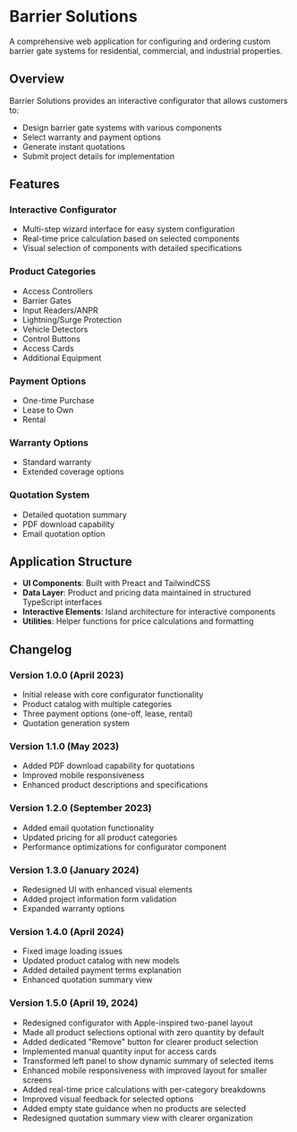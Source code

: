 # Barrier Solutions

A comprehensive web application for configuring and ordering custom barrier gate
systems for residential, commercial, and industrial properties.

## Overview

Barrier Solutions provides an interactive configurator that allows customers to:

- Design barrier gate systems with various components
- Select warranty and payment options
- Generate instant quotations
- Submit project details for implementation

## Features

### Interactive Configurator

- Multi-step wizard interface for easy system configuration
- Real-time price calculation based on selected components
- Visual selection of components with detailed specifications

### Product Categories

- Access Controllers
- Barrier Gates
- Input Readers/ANPR
- Lightning/Surge Protection
- Vehicle Detectors
- Control Buttons
- Access Cards
- Additional Equipment

### Payment Options

- One-time Purchase
- Lease to Own
- Rental

### Warranty Options

- Standard warranty
- Extended coverage options

### Quotation System

- Detailed quotation summary
- PDF download capability
- Email quotation option

## Application Structure

- **UI Components**: Built with Preact and TailwindCSS
- **Data Layer**: Product and pricing data maintained in structured TypeScript
  interfaces
- **Interactive Elements**: Island architecture for interactive components
- **Utilities**: Helper functions for price calculations and formatting

## Changelog

### Version 1.0.0 (April 2023)

- Initial release with core configurator functionality
- Product catalog with multiple categories
- Three payment options (one-off, lease, rental)
- Quotation generation system

### Version 1.1.0 (May 2023)

- Added PDF download capability for quotations
- Improved mobile responsiveness
- Enhanced product descriptions and specifications

### Version 1.2.0 (September 2023)

- Added email quotation functionality
- Updated pricing for all product categories
- Performance optimizations for configurator component

### Version 1.3.0 (January 2024)

- Redesigned UI with enhanced visual elements
- Added project information form validation
- Expanded warranty options

### Version 1.4.0 (April 2024)

- Fixed image loading issues
- Updated product catalog with new models
- Added detailed payment terms explanation
- Enhanced quotation summary view

### Version 1.5.0 (April 19, 2024)

- Redesigned configurator with Apple-inspired two-panel layout
- Made all product selections optional with zero quantity by default
- Added dedicated "Remove" button for clearer product selection
- Implemented manual quantity input for access cards
- Transformed left panel to show dynamic summary of selected items
- Enhanced mobile responsiveness with improved layout for smaller screens
- Added real-time price calculations with per-category breakdowns
- Improved visual feedback for selected options
- Added empty state guidance when no products are selected
- Redesigned quotation summary view with clearer organization
